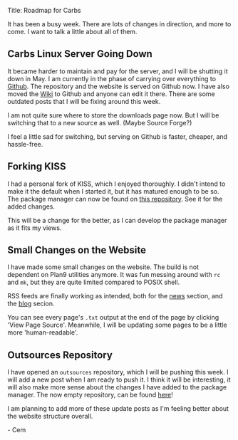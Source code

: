 Title: Roadmap for Carbs

It has been a busy week. There are lots of changes in
direction, and more to come. I want to talk a little
about all of them.


Carbs Linux Server Going Down
-----------------------------

It became harder to maintain and pay for the server, and I will be
shutting it down in May. I am currently in the phase of
carrying over everything to [Github]. The repository and the
website is served on Github now. I have also moved the [Wiki]
to Github and anyone can edit it there. There are some outdated
posts that I will be fixing around this week.

I am not quite sure where to store the downloads page now. But I
will be switching that to a new source as well. (Maybe Source Forge?)

I feel a little sad for switching, but serving on Github is faster,
cheaper, and hassle-free.

[Github]: https://github.com/CarbsLinux
[Wiki]:   https://github.com/CarbsLinux/wiki/wiki


Forking KISS
------------

I had a personal fork of KISS, which I enjoyed thoroughly. I didn't
intend to make it the default when I started it, but it has matured
enough to be so. The package manager can now be found on [this repository].
See it for the added changes.

This will be a change for the better, as I can develop the package
manager as it fits my views.

[this repository]: https://github.com/CarbsLinux/kiss


Small Changes on the Website
----------------------------

I have made some small changes on the website. The build is not dependent
on Plan9 utilities anymore. It was fun messing around with `rc` and `mk`,
but they are quite limited compared to POSIX shell. 

RSS feeds are finally working as intended, both for the [news] section, and
the [blog] secion.

You can see every page's `.txt` output at the end of the page by clicking
'View Page Source'. Meanwhile, I will be updating some pages to be a little
more 'human-readable'.

[news]: https://carbslinux.org/news.xml
[blog]: https://carbslinux.org/rss.xml


Outsources Repository
---------------------

I have opened an `outsources` repository, which I will be pushing this week.
I will add a new post when I am ready to push it. I think it will be interesting,
it will also make more sense about the changes I have added to the package
manager. The now empty repository, can be found [here]!

[here]: https://github.com/CarbsLinux/outsources


I am planning to add more of these update posts as I'm feeling better about
the website structure overall.

\- Cem
